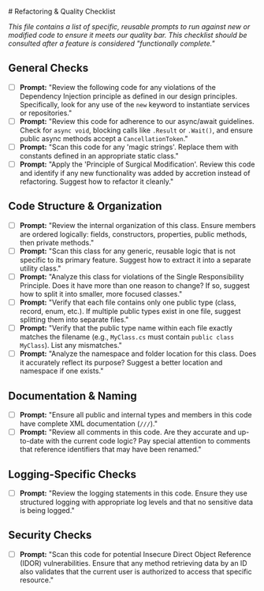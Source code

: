 ﻿﻿# Refactoring & Quality Checklist

*This file contains a list of specific, reusable prompts to run against new or modified code to ensure it meets our quality bar. This checklist should be consulted after a feature is considered "functionally complete."*

## General Checks

- [ ] **Prompt:** "Review the following code for any violations of the Dependency Injection principle as defined in our design principles. Specifically, look for any use of the `new` keyword to instantiate services or repositories."
- [ ] **Prompt:** "Review this code for adherence to our async/await guidelines. Check for `async void`, blocking calls like `.Result` or `.Wait()`, and ensure public async methods accept a `CancellationToken`."
- [ ] **Prompt:** "Scan this code for any 'magic strings'. Replace them with constants defined in an appropriate static class."
- [ ] **Prompt:** "Apply the 'Principle of Surgical Modification'. Review this code and identify if any new functionality was added by accretion instead of refactoring. Suggest how to refactor it cleanly."

## Code Structure & Organization

- [ ] **Prompt:** "Review the internal organization of this class. Ensure members are ordered logically: fields, constructors, properties, public methods, then private methods."
- [ ] **Prompt:** "Scan this class for any generic, reusable logic that is not specific to its primary feature. Suggest how to extract it into a separate utility class."
- [ ] **Prompt:** "Analyze this class for violations of the Single Responsibility Principle. Does it have more than one reason to change? If so, suggest how to split it into smaller, more focused classes."
- [ ] **Prompt:** "Verify that each file contains only one public type (class, record, enum, etc.). If multiple public types exist in one file, suggest splitting them into separate files."
- [ ] **Prompt:** "Verify that the public type name within each file exactly matches the filename (e.g., `MyClass.cs` must contain `public class MyClass`). List any mismatches."
- [ ] **Prompt:** "Analyze the namespace and folder location for this class. Does it accurately reflect its purpose? Suggest a better location and namespace if one exists."

## Documentation & Naming

- [ ] **Prompt:** "Ensure all public and internal types and members in this code have complete XML documentation (`///`)."
- [ ] **Prompt:** "Review all comments in this code. Are they accurate and up-to-date with the current code logic? Pay special attention to comments that reference identifiers that may have been renamed."

## Logging-Specific Checks

- [ ] **Prompt:** "Review the logging statements in this code. Ensure they use structured logging with appropriate log levels and that no sensitive data is being logged."

## Security Checks

- [ ] **Prompt:** "Scan this code for potential Insecure Direct Object Reference (IDOR) vulnerabilities. Ensure that any method retrieving data by an ID also validates that the current user is authorized to access that specific resource."